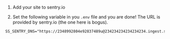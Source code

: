 1. Add your site to sentry.io

2. Set the following variable in you `.env` file and you are done! The URL is provided by sentry.io (the one here is bogus).

```env
SS_SENTRY_DNS="https://2348992804e92837489u@234234234234234234.ingest.sentry.io/234234234234"
```
